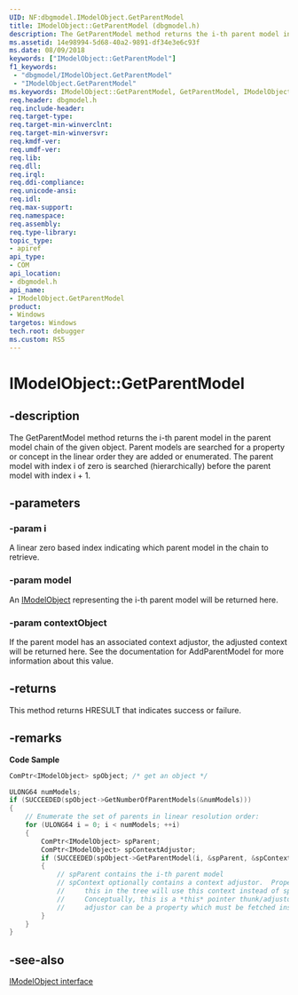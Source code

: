 ```yaml
---
UID: NF:dbgmodel.IModelObject.GetParentModel
title: IModelObject::GetParentModel (dbgmodel.h)
description: The GetParentModel method returns the i-th parent model in the parent model chain of the given object.
ms.assetid: 14e98994-5d68-40a2-9891-df34e3e6c93f
ms.date: 08/09/2018
keywords: ["IModelObject::GetParentModel"]
f1_keywords:
 - "dbgmodel/IModelObject.GetParentModel"
 - "IModelObject.GetParentModel"
ms.keywords: IModelObject::GetParentModel, GetParentModel, IModelObject.GetParentModel, IModelObject::GetParentModel, IModelObject.GetParentModel
req.header: dbgmodel.h
req.include-header:
req.target-type:
req.target-min-winverclnt:
req.target-min-winversvr:
req.kmdf-ver:
req.umdf-ver:
req.lib:
req.dll:
req.irql: 
req.ddi-compliance:
req.unicode-ansi:
req.idl:
req.max-support:
req.namespace:
req.assembly:
req.type-library: 
topic_type: 
- apiref
api_type: 
- COM
api_location: 
- dbgmodel.h
api_name: 
- IModelObject.GetParentModel
product:
- Windows
targetos: Windows
tech.root: debugger
ms.custom: RS5
---
```


# IModelObject::GetParentModel


## -description

The GetParentModel method returns the i-th parent model in the parent model chain of the given object. Parent models are searched for a property or concept in the linear order they are added or enumerated. The parent model with index i of zero is searched (hierarchically) before the parent model with index i + 1. 

## -parameters

### -param i
A linear zero based index indicating which parent model in the chain to retrieve.

### -param model
An [IModelObject](nn-dbgmodel-imodelobject.md) representing the i-th parent model will be returned here.

### -param contextObject
If the parent model has an associated context adjustor, the adjusted context will be returned here. See the documentation for AddParentModel for more information about this value.


## -returns
This method returns HRESULT that indicates success or failure.

## -remarks


**Code Sample**

```cpp
ComPtr<IModelObject> spObject; /* get an object */

ULONG64 numModels;
if (SUCCEEDED(spObject->GetNumberOfParentModels(&numModels)))
{
    // Enumerate the set of parents in linear resolution order:
    for (ULONG64 i = 0; i < numModels; ++i)
    {
        ComPtr<IModelObject> spParent;
        ComPtr<IModelObject> spContextAdjustor;
        if (SUCCEEDED(spObject->GetParentModel(i, &spParent, &spContextAdjustor)))
        {
            // spParent contains the i-th parent model
            // spContext optionally contains a context adjustor.  Properties above 
            //     this in the tree will use this context instead of spObject.
            //     Conceptually, this is a *this* pointer thunk/adjustor.  The 
            //     adjustor can be a property which must be fetched instead of a static value.
        }
    }
}
```

## -see-also

[IModelObject interface](nn-dbgmodel-imodelobject.md)
